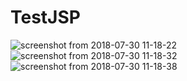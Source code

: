 # TestJSP
![screenshot from 2018-07-30 11-18-22](https://user-images.githubusercontent.com/41291697/43383082-f8f77b12-93ea-11e8-8ffa-50de4057839e.png)
![screenshot from 2018-07-30 11-18-32](https://user-images.githubusercontent.com/41291697/43383089-fbdac26c-93ea-11e8-95b7-ae9e32168020.png)
![screenshot from 2018-07-30 11-18-38](https://user-images.githubusercontent.com/41291697/43383091-fdbe0882-93ea-11e8-8af7-65c9c3806a56.png)
